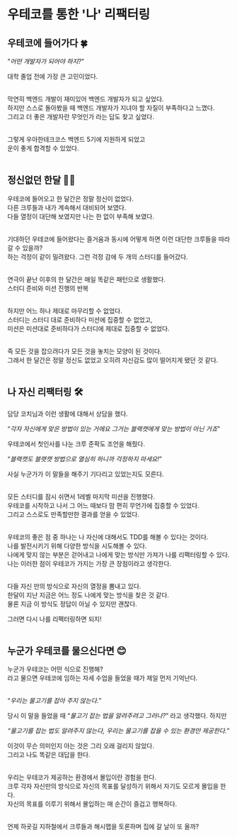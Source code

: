# 우테코를 통한 '나' 리팩터링

## 우테코에 들어가다 🍀

"*어떤 개발자가 되어야 하지?*"<br>

대학 졸업 전에 가장 큰 고민이었다. <br><br>

막연히 백엔드 개발이 재미있어 백엔드 개발자가 되고 싶었다.<br>
하지만 스스로 돌아봤을 때 백엔드 개발자가 지녀야 할 자질이 부족하다고 느꼈다.<br>
그리고 더 좋은 개발자란 무엇인가 라는 답도 찾고 싶었다.<br><br>

그렇게 우아한테크코스 백엔드 5기에 지원하게 되었고<br>
운이 좋게 합격할 수 있었다.<br><br>

## 정신없던 한달 😵‍💫

우테코에 들어오고 한 달간은 정말 정신이 없었다.<br>
다른 크루들과 내가 계속해서 대비되어 보였다.<br>
다들 열정이 대단해 보였지만 나는 한 없이 부족해 보였다.<br><br>

기대하던 우테코에 들어왔다는 즐거움과 동시에 어떻게 하면 이런 대단한 크루들을 따라갈 수 있을까?<br>
하는 걱정이 같이 밀려왔다. 그런 걱정 감에 두 개의 스터디를 들어갔다.<br><br>

연극이 끝난 이후의 한 달간은 매일 똑같은 패턴으로 생활했다.<br>
스터디 준비와 미션 진행의 반복<br><br>

하지만 어느 하나 제대로 마무리할 수 없었다.<br>
스터디는 스터디 대로 준비하다 미션에 집중할 수 없었고,<br>
미션은 미션대로 준비하다가 스터디에 제대로 집중할 수 없었다.<br><br>

즉 모든 것을 잡으려다가 모든 것을 놓치는 모양이 된 것이다.<br>
그래서 한 달간은 정말 정신도 없었고 오히려 자신감도 많이 떨어지게 됐던 것 같다.<br><br>

## 나 자신 리팩터링 🛠️

담당 코치님과 이런 생활에 대해서 상담을 했다.

“*각자 자신에게 맞은 방법이 있는 거에요 그거는 블랙캣에게 맞는 방법이 아닌 거죠*”<br>

우테코에서 첫인사를 나눈 크루 준팍도 조언을 해줬다.

“*블랙캣도 블랫캣 방법으로 열심히 하니까 걱정하지 마세요!*”<br>

사실 누군가가 이 말들을 해주기 기다리고 있었는지도 모른다.<br><br>

모든 스터디를 잠시 쉬면서 1레벨 마지막 미션을 진행했다.<br>
우테코를 시작하고 나서 그 어느 때보다 맘 편히 무언가에 집중할 수 있었다.<br>
그리고 스스로도 만족할만한 결과를 얻을 수 있었다.<br><br>

우테코의 좋은 점 중 하나는 나 자신에 대해서도 TDD를 해볼 수 있다는 것이다.<br>
나를 발전시키기 위해 다양한 방식을 시도해볼 수 있다.<br>
나에게 맞지 않는 부분은 걷어내고 나에게 맞는 방식만 가져가 나를 리팩터링할 수 있다.<br>
나는 이러한 점이 우테코가 가지는 가장 큰 장점이라고 생각한다.<br><br>

다들 자신 만의 방식으로 자신의 열정을 뽐내고 있다.<br>
한달이 지난 지금은 어느 정도 나에게 맞는 방식을 찾은 것 같다.<br>
물론 지금 이 방식도 정답이 아닐 수 있지만 괜찮다.<br>

그러면 다시 나를 리팩터링하면 되지!<br><br>

## 누군가 우테코를 물으신다면 😊


누군가 우테코는 어떤 식으로 진행해?<br>
라고 물으면 우테코에 임하는 자세 수업을 들었을 때가 제일 먼저 기억난다.<br><br>

“*우리는 물고기를 잡아 주지 않는다.*”<br>

당시 이 말을 들었을 때 “*물고기 잡는 법을 알려주려고 그러나?*” 라고 생각했다. 하지만<br>

*“물고기를 잡는 법도 알려주지 않는다, 우리는 물고기를 잡을 수 있는 환경만 제공한다.*”<br>

이것이 무슨 의미인지 아는 것은 그리 오래 걸리지 않았다.<br>
그리고 나도 똑같은 대답을 한다.<br><br>

우리는 우테코가 제공하는 환경에서 몰입이란 경험을 한다.<br>
크루 각자 자신만의 방식으로 자신의 목표를 달성하기 위해서 자기도 모르게 몰입을 한다.<br>
자신의 목표를 이루기 위해서 몰입하는 매 순간이 즐겁고 행복하다.<br><br>

언제 하굣길 지하철에서 크루들과 해시맵을 토론하며 집에 갈 날이 또 올까?<br>
